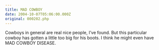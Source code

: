 ```yaml
---
title: MAD COWBOY
date: 2004-10-07T05:06:00.000Z
original: 000202.php
---
```


Cowboys in general are real nice people, I’ve found. But this particular cowboy has gotten a little too big for his boots. I think he might even have MAD COWBOY DISEASE.

